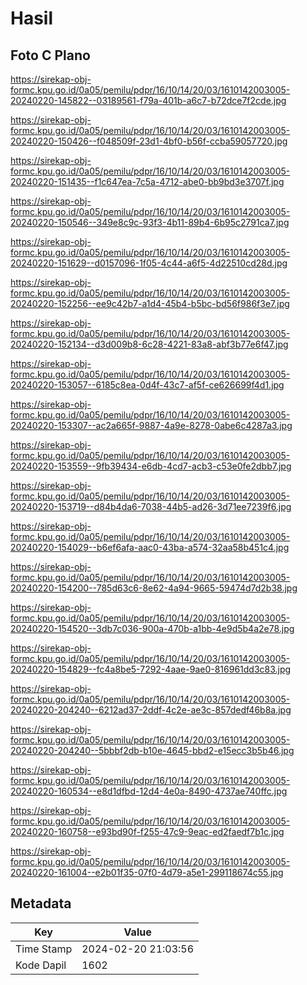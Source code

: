 # Hasil

## Foto C Plano

https://sirekap-obj-formc.kpu.go.id/0a05/pemilu/pdpr/16/10/14/20/03/1610142003005-20240220-145822--03189561-f79a-401b-a6c7-b72dce7f2cde.jpg

https://sirekap-obj-formc.kpu.go.id/0a05/pemilu/pdpr/16/10/14/20/03/1610142003005-20240220-150426--f048509f-23d1-4bf0-b56f-ccba59057720.jpg

https://sirekap-obj-formc.kpu.go.id/0a05/pemilu/pdpr/16/10/14/20/03/1610142003005-20240220-151435--f1c647ea-7c5a-4712-abe0-bb9bd3e3707f.jpg

https://sirekap-obj-formc.kpu.go.id/0a05/pemilu/pdpr/16/10/14/20/03/1610142003005-20240220-150546--349e8c9c-93f3-4b11-89b4-6b95c2791ca7.jpg

https://sirekap-obj-formc.kpu.go.id/0a05/pemilu/pdpr/16/10/14/20/03/1610142003005-20240220-151629--d0157096-1f05-4c44-a6f5-4d22510cd28d.jpg

https://sirekap-obj-formc.kpu.go.id/0a05/pemilu/pdpr/16/10/14/20/03/1610142003005-20240220-152256--ee9c42b7-a1d4-45b4-b5bc-bd56f986f3e7.jpg

https://sirekap-obj-formc.kpu.go.id/0a05/pemilu/pdpr/16/10/14/20/03/1610142003005-20240220-152134--d3d009b8-6c28-4221-83a8-abf3b77e6f47.jpg

https://sirekap-obj-formc.kpu.go.id/0a05/pemilu/pdpr/16/10/14/20/03/1610142003005-20240220-153057--6185c8ea-0d4f-43c7-af5f-ce626699f4d1.jpg

https://sirekap-obj-formc.kpu.go.id/0a05/pemilu/pdpr/16/10/14/20/03/1610142003005-20240220-153307--ac2a665f-9887-4a9e-8278-0abe6c4287a3.jpg

https://sirekap-obj-formc.kpu.go.id/0a05/pemilu/pdpr/16/10/14/20/03/1610142003005-20240220-153559--9fb39434-e6db-4cd7-acb3-c53e0fe2dbb7.jpg

https://sirekap-obj-formc.kpu.go.id/0a05/pemilu/pdpr/16/10/14/20/03/1610142003005-20240220-153719--d84b4da6-7038-44b5-ad26-3d71ee7239f6.jpg

https://sirekap-obj-formc.kpu.go.id/0a05/pemilu/pdpr/16/10/14/20/03/1610142003005-20240220-154029--b6ef6afa-aac0-43ba-a574-32aa58b451c4.jpg

https://sirekap-obj-formc.kpu.go.id/0a05/pemilu/pdpr/16/10/14/20/03/1610142003005-20240220-154200--785d63c6-8e62-4a94-9665-59474d7d2b38.jpg

https://sirekap-obj-formc.kpu.go.id/0a05/pemilu/pdpr/16/10/14/20/03/1610142003005-20240220-154520--3db7c036-900a-470b-a1bb-4e9d5b4a2e78.jpg

https://sirekap-obj-formc.kpu.go.id/0a05/pemilu/pdpr/16/10/14/20/03/1610142003005-20240220-154829--fc4a8be5-7292-4aae-9ae0-816961dd3c83.jpg

https://sirekap-obj-formc.kpu.go.id/0a05/pemilu/pdpr/16/10/14/20/03/1610142003005-20240220-204240--6212ad37-2ddf-4c2e-ae3c-857dedf46b8a.jpg

https://sirekap-obj-formc.kpu.go.id/0a05/pemilu/pdpr/16/10/14/20/03/1610142003005-20240220-204240--5bbbf2db-b10e-4645-bbd2-e15ecc3b5b46.jpg

https://sirekap-obj-formc.kpu.go.id/0a05/pemilu/pdpr/16/10/14/20/03/1610142003005-20240220-160534--e8d1dfbd-12d4-4e0a-8490-4737ae740ffc.jpg

https://sirekap-obj-formc.kpu.go.id/0a05/pemilu/pdpr/16/10/14/20/03/1610142003005-20240220-160758--e93bd90f-f255-47c9-9eac-ed2faedf7b1c.jpg

https://sirekap-obj-formc.kpu.go.id/0a05/pemilu/pdpr/16/10/14/20/03/1610142003005-20240220-161004--e2b01f35-07f0-4d79-a5e1-299118674c55.jpg


## Metadata

| Key        | Value               |
| ---------- | ------------------- |
| Time Stamp | 2024-02-20 21:03:56 |
| Kode Dapil | 1602                |



